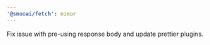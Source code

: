 ```yaml
---
'@smooai/fetch': minor
---
```


Fix issue with pre-using response body and update prettier plugins.
